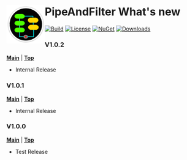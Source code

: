 ﻿# <img align="left" width="100" height="100" src="./images/icon.png">PipeAndFilter What's new

[![Build](https://github.com/FRACerqueira/PipeAndFilter/workflows/Build/badge.svg)](https://github.com/FRACerqueira/PipeAndFilter/actions/workflows/build.yml)
[![License](https://img.shields.io/badge/License-MIT-brightgreen.svg)](https://github.com/FRACerqueira/PipeAndFilter/blob/master/LICENSE)
[![NuGet](https://img.shields.io/nuget/v/PipeAndFilter)](https://www.nuget.org/packages/PipeAndFilter/)
[![Downloads](https://img.shields.io/nuget/dt/PipeAndFilter)](https://www.nuget.org/packages/PipeAndFilter/)

### V1.0.2
[**Main**](index.md) | [**Top**](#pipeandfilter-whats-new)

- Internal Release
   
### V1.0.1
[**Main**](index.md) | [**Top**](#pipeandfilter-whats-new)

- Internal Release

### V1.0.0
[**Main**](index.md) | [**Top**](#pipeandfilter-whats-new)

- Test Release 
